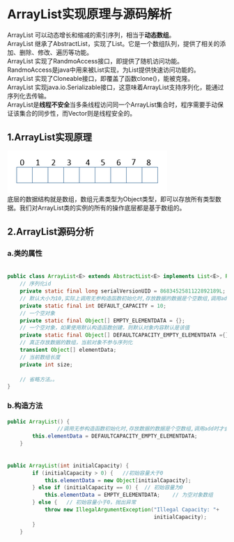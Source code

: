 # ArrayList实现原理与源码解析
  ArrayList 可以动态增长和缩减的索引序列，相当于**动态数组**。  
  ArrayList 继承了AbstractList，实现了List。它是一个数组队列，提供了相关的添加、删除、修改、遍历等功能。  
  ArrayList 实现了RandmoAccess接口，即提供了随机访问功能。RandmoAccess是java中用来被List实现，为List提供快速访问功能的。   
  ArrayList 实现了Cloneable接口，即覆盖了函数clone()，能被克隆。  
  ArrayList 实现java.io.Serializable接口，这意味着ArrayList支持序列化，能通过序列化去传输。  
  ArrayList是**线程不安全**当多条线程访问同一个ArrayList集合时，程序需要手动保证该集合的同步性，而Vector则是线程安全的。  
  
## 1.ArrayList实现原理    
  ![](https://github.com/yyh1995/javase/blob/master/pic/616953-20160322185210151-491440543.png)   
  底层的数据结构就是数组，数组元素类型为Object类型，即可以存放所有类型数据。我们对ArrayList类的实例的所有的操作底层都是基于数组的。
  
## 2.ArrayList源码分析

### a.类的属性  
```java

public class ArrayList<E> extends AbstractList<E> implements List<E>, RandomAccess, Cloneable, Serializable {
	// 序列化id
	private static final long serialVersionUID = 8683452581122892189L;
	// 默认大小为10,实际上调用无参构造函数初始化时,存放数据的数据是个空数组,调用add时才会真正初始化.
	private static final int DEFAULT_CAPACITY = 10;
	// 一个空对象
	private static final Object[] EMPTY_ELEMENTDATA = {};
	// 一个空对象，如果使用默认构造函数创建，则默认对象内容默认是该值
	private static final Object[] DEFAULTCAPACITY_EMPTY_ELEMENTDATA ={};
	// 真正存放数据的数组，当前对象不参与序列化
	transient Object[] elementData;
	// 当前数组长度
	private int size;
 
	// 省略方法。。
}
```
### b.构造方法  
```java
public ArrayList() {
                //调用无参构造函数初始化时,存放数据的数据是个空数组,调用add时才会真正初始化
		this.elementData = DEFAULTCAPACITY_EMPTY_ELEMENTDATA;
	}
	
	
public ArrayList(int initialCapacity) {
        if (initialCapacity > 0) {   //初始容量大于0
            this.elementData = new Object[initialCapacity];
        } else if (initialCapacity == 0) {  // 初始容量为0 
            this.elementData = EMPTY_ELEMENTDATA;    // 为空对象数组
        } else {   // 初始容量小于0，抛出异常
            throw new IllegalArgumentException("Illegal Capacity: "+
                                               initialCapacity);
        }
    } 
```



 
  
